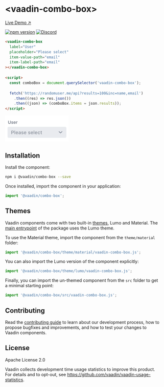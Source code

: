 # &lt;vaadin-combo-box&gt;

[Live Demo ↗](https://vaadin.com/docs/latest/ds/components/combo-box)

[![npm version](https://badgen.net/npm/v/@vaadin/combo-box)](https://www.npmjs.com/package/@vaadin/combo-box)
[![Discord](https://img.shields.io/discord/732335336448852018?label=discord)](https://discord.gg/PHmkCKC)

```html
<vaadin-combo-box
  label="User"
  placeholder="Please select"
  item-value-path="email"
  item-label-path="email"
></vaadin-combo-box>

<script>
  const comboBox = document.querySelector('vaadin-combo-box');

  fetch('https://randomuser.me/api?results=100&inc=name,email')
    .then((res) => res.json())
    .then((json) => (comboBox.items = json.results));
</script>
```

[<img src="https://raw.githubusercontent.com/vaadin/web-components/master/packages/combo-box/screenshot.png" width="208" alt="Screenshot of vaadin-combo-box">](https://vaadin.com/docs/latest/ds/components/combo-box)

## Installation

Install the component:

```sh
npm i @vaadin/combo-box --save
```

Once installed, import the component in your application:

```js
import '@vaadin/combo-box';
```

## Themes

Vaadin components come with two built-in [themes](https://vaadin.com/docs/latest/ds/customization/using-themes), Lumo and Material.
The [main entrypoint](https://github.com/vaadin/web-components/blob/master/packages/combo-box/vaadin-combo-box.js) of the package uses the Lumo theme.

To use the Material theme, import the component from the `theme/material` folder:

```js
import '@vaadin/combo-box/theme/material/vaadin-combo-box.js';
```

You can also import the Lumo version of the component explicitly:

```js
import '@vaadin/combo-box/theme/lumo/vaadin-combo-box.js';
```

Finally, you can import the un-themed component from the `src` folder to get a minimal starting point:

```js
import '@vaadin/combo-box/src/vaadin-combo-box.js';
```

## Contributing

Read the [contributing guide](https://vaadin.com/docs/latest/guide/contributing/overview) to learn about our development process, how to propose bugfixes and improvements, and how to test your changes to Vaadin components.

## License

Apache License 2.0

Vaadin collects development time usage statistics to improve this product.
For details and to opt-out, see https://github.com/vaadin/vaadin-usage-statistics.
